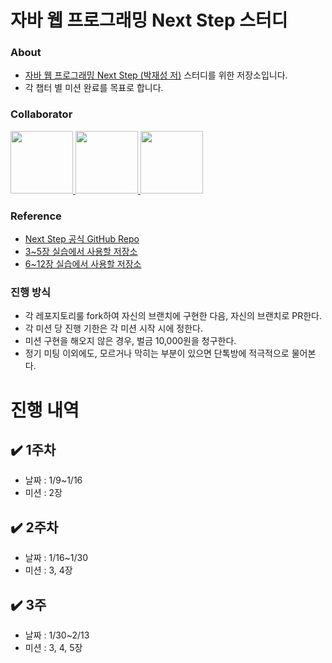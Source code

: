 # 자바 웹 프로그래밍 Next Step 스터디

### About

- [자바 웹 프로그래밍 Next Step (박재성 저)](http://www.yes24.com/Product/Goods/31869154) 스터디를 위한 저장소입니다.
- 각 챕터 별 미션 완료를 목표로 합니다.

### Collaborator

<p>
<a href="https://github.com/ng-lee">
  <img src="https://github.com/ng-lee.png" width="100">
</a>
<a href="https://github.com/choigwanho">
  <img src="https://github.com/choigwanho.png" width="100">
</a>
<a href="https://github.com/SeungJun">
  <img src="https://github.com/SeungJun.png" width="100">
</a>
</p>

### Reference

- [Next Step 공식 GitHub Repo](https://github.com/slipp/jwp-book)
- [3~5장 실습에서 사용할 저장소](https://github.com/slipp/web-application-server)
- [6~12장 실습에서 사용할 저장소](https://github.com/slipp/jwp-basic)


### 진행 방식

- 각 레포지토리룰 fork하여 자신의 브랜치에 구현한 다음, 자신의 브랜치로 PR한다.
- 각 미션 당 진행 기한은 각 미션 시작 시에 정한다.
- 미션 구현을 해오지 않은 경우, 벌금 10,000원을 청구한다.
- 정기 미팅 이외에도, 모르거나 막히는 부분이 있으면 단톡방에 적극적으로 물어본다.

# 진행 내역

## ✔️ 1주차
  - 날짜 : 1/9~1/16
  - 미션 : 2장
## ✔️ 2주차
  - 날짜 : 1/16~1/30
  - 미션 : 3, 4장
## ✔️ 3주
  - 날짜 : 1/30~2/13
  - 미션 : 3, 4, 5장

